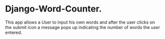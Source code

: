 # Django-Word-Counter.

This app allows a User to input his own words and after the user clicks on the submit icon a message pops up indicating the number of words the user entered.
